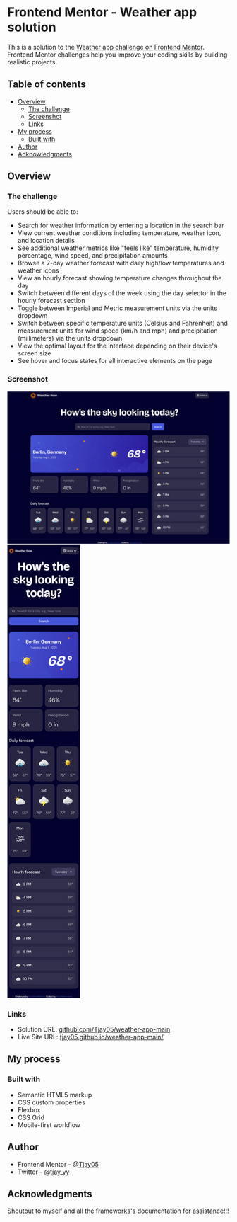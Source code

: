 # Frontend Mentor - Weather app solution

This is a solution to the [Weather app challenge on Frontend Mentor](https://www.frontendmentor.io/challenges/weather-app-K1FhddVm49). Frontend Mentor challenges help you improve your coding skills by building realistic projects. 

## Table of contents

- [Overview](#overview)
  - [The challenge](#the-challenge)
  - [Screenshot](#screenshot)
  - [Links](#links)
- [My process](#my-process)
  - [Built with](#built-with)
  <!-- - [What I learned](#what-i-learned) -->
  <!-- - [Continued development](#continued-development)
  - [Useful resources](#useful-resources) -->
- [Author](#author)
- [Acknowledgments](#acknowledgments)

## Overview

### The challenge

Users should be able to:

- Search for weather information by entering a location in the search bar
- View current weather conditions including temperature, weather icon, and location details
- See additional weather metrics like "feels like" temperature, humidity percentage, wind speed, and precipitation amounts
- Browse a 7-day weather forecast with daily high/low temperatures and weather icons
- View an hourly forecast showing temperature changes throughout the day
- Switch between different days of the week using the day selector in the hourly forecast section
- Toggle between Imperial and Metric measurement units via the units dropdown 
- Switch between specific temperature units (Celsius and Fahrenheit) and measurement units for wind speed (km/h and mph) and precipitation (millimeters) via the units dropdown
- View the optimal layout for the interface depending on their device's screen size
- See hover and focus states for all interactive elements on the page

### Screenshot

![](assets/screenshots/desktop-screenshot.png)
![](assets/screenshots/mobile-screenshot.png)

### Links

- Solution URL: [github.com/Tjay05/weather-app-main](https://github.com/Tjay05/weather-app-main)
- Live Site URL: [tjay05.github.io/weather-app-main/](https://tjay05.github.io/weather-app-main/)

## My process

### Built with

- Semantic HTML5 markup
- CSS custom properties
- Flexbox
- CSS Grid
- Mobile-first workflow

<!-- ### What I learned

```js
const proudOfThisFunc = () => {
  console.log('🎉')
}
``` -->

<!-- ### Continued development -->

<!-- ### Useful resources

- [Example resource 1](https://www.example.com) - This helped  -->

## Author

<!-- - Website - [Add your name here](https://www.your-site.com) -->
- Frontend Mentor - [@Tjay05](https://www.frontendmentor.io/profile/tjay05)
- Twitter - [@tjay_yy](https://www.twitter.com/tjay_yy)


## Acknowledgments

Shoutout to myself and all the frameworks's documentation for assistance!!!

